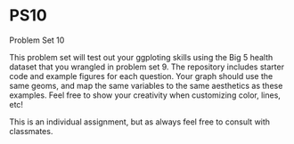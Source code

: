 # PS10
Problem Set 10 

This problem set will test out your ggploting skills using the Big 5 health dataset 
that you wrangled in problem set 9. The repository includes starter code and example
figures for each question. Your graph should use the same geoms, and map the same variables 
to the same aesthetics as these examples. 
Feel free to show your creativity when customizing color, lines, etc!

This is an individual assignment, but as always feel free to consult with classmates.
